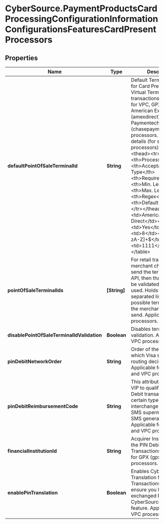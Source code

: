 # CyberSource.PaymentProductsCardProcessingConfigurationInformationConfigurationsFeaturesCardPresentProcessors

## Properties
Name | Type | Description | Notes
------------ | ------------- | ------------- | -------------
**defaultPointOfSaleTerminalId** | **String** | Default Terminal ID used for Card Present and Virtual Terminal transactions. Applicable for VPC, GPX (gpx), American Express Direct (amexdirect) and Chase Paymentech Salem (chasepaymentechsalem) processors.  Validation details (for selected processors)...  &lt;table&gt; &lt;thead&gt;&lt;tr&gt;&lt;th&gt;Processor&lt;/th&gt;&lt;th&gt;Acceptance Type&lt;/th&gt;&lt;th&gt;Required&lt;/th&gt;&lt;th&gt;Min. Length&lt;/th&gt;&lt;th&gt;Max. Length&lt;/th&gt;&lt;th&gt;Regex&lt;/th&gt;&lt;th&gt;Default Value&lt;/th&gt;&lt;/tr&gt;&lt;/thead&gt; &lt;tr&gt;&lt;td&gt;American Express Direct&lt;/td&gt;&lt;td&gt;cp&lt;/td&gt;&lt;td&gt;Yes&lt;/td&gt;&lt;td&gt;4&lt;/td&gt;&lt;td&gt;8&lt;/td&gt;&lt;td&gt;^[0-9a-zA-Z]+$&lt;/td&gt;&lt;td&gt;1111&lt;/td&gt;&lt;/tr&gt; &lt;/table&gt;  | [optional] 
**pointOfSaleTerminalIds** | **[String]** | For retail transactions, if merchant chooses to send the terminal id in the API, then that value has to be validated before being used. Holds a comma separated list of all possible terminal ids that the merchant is likely to send. Applicable for VPC processors. | [optional] 
**disablePointOfSaleTerminalIdValidation** | **Boolean** | Disables terminal ID validation. Applicable for VPC processors. | [optional] 
**pinDebitNetworkOrder** | **String** | Order of the networks in which Visa should make routing decisions. Applicable for GPX (gpx) and VPC processors. | [optional] 
**pinDebitReimbursementCode** | **String** | This attribute requests VIP to qualify a given PIN Debit transaction for a certain type of interchange program. Y &#x3D; SMS supermarket, Z &#x3D; SMS general merchant. Applicable for GPX (gpx) and VPC processors. | [optional] 
**financialInstitutionId** | **String** | Acquirer Institution ID for the PIN Debit Transactions. Applicable for GPX (gpx) and VPC processors. | [optional] 
**enablePinTranslation** | **Boolean** | Enables CyberSource PIN Translation for Online PIN Transactions. Please ensure you have exchanged PIN keys with CyberSource to use this feature. Applicable for VPC processors. | [optional] 


